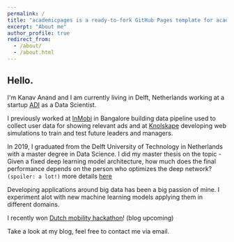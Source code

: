 ```yaml
---
permalink: /
title: "academicpages is a ready-to-fork GitHub Pages template for academic personal websites"
excerpt: "About me"
author_profile: true
redirect_from: 
  - /about/
  - /about.html
---
```


## Hello.
I'm Kanav Anand and I am currently living in Delft, Netherlands working at a startup [ADI](https://applieddroneinnovations.nl/) as a Data Scientist.

I previously worked at [InMobi](https://www.inmobi.com/) in Bangalore building data pipeline used to collect user data for showing relevant ads and at [Knolskape](https://www.knolskape.com/) developing web simulations to train and test future leaders and managers.

In 2019, I graduated from the Delft University of Technology in Netherlands with a master degree in Data Science. I did my master thesis on the topic - 
Given a fixed deep learning model architecture, how much does the final performance depends on the person who optimizes the deep network? `(spoiler: a lot!)​` more details [here](http://bit.ly/2CrjC9T)

Developing applications around big data has been a big passion of mine. I experiment alot with new machine learning models applying them in different domains. 

I recently won [Dutch mobility hackathon](https://www.dutchmobilityhackathon.nl/)! (blog upcoming)

Take a look at my blog, feel free to contact me via email.


